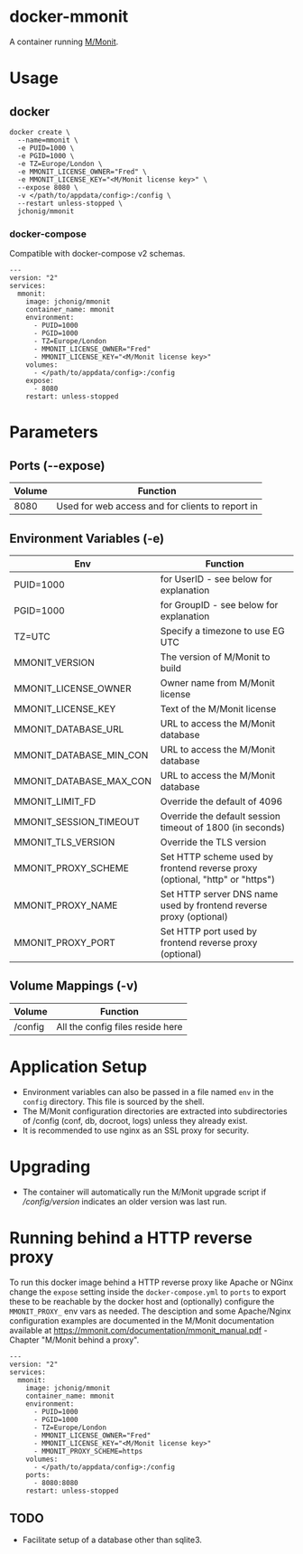 # docker-mmonit
A container running [M/Monit](https://mmonit.com).

# Usage

## docker

```
docker create \
  --name=mmonit \
  -e PUID=1000 \
  -e PGID=1000 \
  -e TZ=Europe/London \
  -e MMONIT_LICENSE_OWNER="Fred" \
  -e MMONIT_LICENSE_KEY="<M/Monit license key>" \
  --expose 8080 \
  -v </path/to/appdata/config>:/config \
  --restart unless-stopped \
  jchonig/mmonit
```

### docker-compose

Compatible with docker-compose v2 schemas.

```
---
version: "2"
services:
  mmonit:
    image: jchonig/mmonit
    container_name: mmonit
    environment:
      - PUID=1000
      - PGID=1000
      - TZ=Europe/London
      - MMONIT_LICENSE_OWNER="Fred"
      - MMONIT_LICENSE_KEY="<M/Monit license key>"
    volumes:
      - </path/to/appdata/config>:/config
    expose:
      - 8080
    restart: unless-stopped
```

# Parameters

## Ports (--expose)

| Volume | Function                                         |
| ------ | --------                                         |
| 8080   | Used for web access and for clients to report in |

## Environment Variables (-e)

| Env                    | Function                                |
| ---                    | --------                                |
| PUID=1000              | for UserID - see below for explanation  |
| PGID=1000              | for GroupID - see below for explanation |
| TZ=UTC                 | Specify a timezone to use EG UTC        |
| MMONIT_VERSION         | The version of M\/Monit to build        |
| MMONIT_LICENSE_OWNER   | Owner name from M\/Monit license        |
| MMONIT_LICENSE_KEY     | Text of the M/Monit license             |
| MMONIT_DATABASE_URL    | URL to access the M\/Monit database     |
| MMONIT_DATABASE_MIN_CON  | URL to access the M\/Monit database     |
| MMONIT_DATABASE_MAX_CON  | URL to access the M\/Monit database     |
| MMONIT_LIMIT_FD        | Override the default of 4096            |
| MMONIT_SESSION_TIMEOUT | Override the default session timeout of 1800 (in seconds) |
| MMONIT_TLS_VERSION     | Override the TLS version                |
| MMONIT_PROXY_SCHEME    | Set HTTP scheme used by frontend reverse proxy (optional, "http" or "https") |
| MMONIT_PROXY_NAME      | Set HTTP server DNS name used by frontend reverse proxy (optional) |
| MMONIT_PROXY_PORT      | Set HTTP port used by frontend reverse proxy (optional)        |

## Volume Mappings (-v)

| Volume  | Function                         |
| ------  | --------                         |
| /config | All the config files reside here |

# Application Setup

  * Environment variables can also be passed in a file named `env` in
    the `config` directory. This file is sourced by the shell.
  * The M/Monit configuration directories are extracted into
    subdirectories of /config (conf, db, docroot, logs) unless they
    already exist.
  * It is recommended to use nginx as an SSL proxy for security.

# Upgrading

  * The container will automatically run the M/Monit upgrade script if
    */config/version* indicates an older version was last run.

# Running behind a HTTP reverse proxy

To run this docker image behind a HTTP reverse proxy like Apache or NGinx change the `expose` setting inside the
`docker-compose.yml` to `ports` to export these to be reachable by the docker host and (optionally) configure the
`MMONIT_PROXY_` env vars as needed. The desciption and some Apache/Nginx configuration examples are documented
in the M/Monit documentation available at https://mmonit.com/documentation/mmonit_manual.pdf - Chapter 
"M/Monit behind a proxy".

```
---
version: "2"
services:
  mmonit:
    image: jchonig/mmonit
    container_name: mmonit
    environment:
      - PUID=1000
      - PGID=1000
      - TZ=Europe/London
      - MMONIT_LICENSE_OWNER="Fred"
      - MMONIT_LICENSE_KEY="<M/Monit license key>"
      - MMONIT_PROXY_SCHEME=https
    volumes:
      - </path/to/appdata/config>:/config
    ports:
      - 8080:8080
    restart: unless-stopped
```

## TODO
  * Facilitate setup of a database other than sqlite3.



